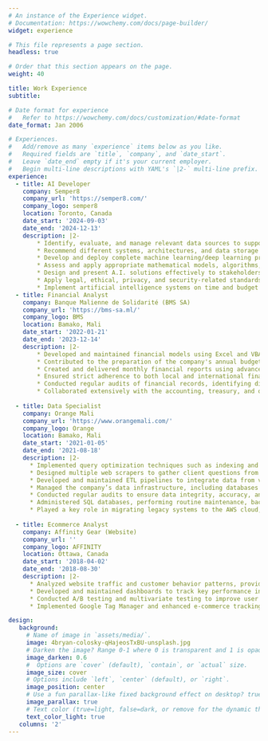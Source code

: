 ```yaml
---
# An instance of the Experience widget.
# Documentation: https://wowchemy.com/docs/page-builder/
widget: experience

# This file represents a page section.
headless: true

# Order that this section appears on the page.
weight: 40

title: Work Experience
subtitle:

# Date format for experience
#   Refer to https://wowchemy.com/docs/customization/#date-format
date_format: Jan 2006

# Experiences.
#   Add/remove as many `experience` items below as you like.
#   Required fields are `title`, `company`, and `date_start`.
#   Leave `date_end` empty if it's your current employer.
#   Begin multi-line descriptions with YAML's `|2-` multi-line prefix.
experience:
  - title: AI Developer
    company: Semper8
    company_url: 'https://semper8.com/'
    company_logo: semper8
    location: Toronto, Canada
    date_start: '2024-09-03'
    date_end: '2024-12-13'
    description: |2-
        * Identify, evaluate, and manage relevant data sources to support data analytics and meet organizational needs.
        * Recommend different systems, architectures, and data storage technologies to support data-driven solutions.
        * Develop and deploy complete machine learning/deep learning production systems for a variety of industry use cases that meet the needs of a specific operational/business process.
        * Assess and apply appropriate mathematical models, algorithms, tools, and frameworks to develop A.I.-enabled, industry-specific solutions.
        * Design and present A.I. solutions effectively to stakeholders through the use of data visualizations.
        * Apply legal, ethical, privacy, and security-related standards and considerations in data science projects in a manner that protects privacy and confidentiality, addresses data bias and transparency, and ensures data integrity.
        * Implement artificial intelligence systems on time and budget using best practices and strategies in design thinking, project management, and lifecycle management.
  - title: Financial Analyst
    company: Banque Malienne de Solidarité (BMS SA)
    company_url: 'https://bms-sa.ml/'
    company_logo: BMS
    location: Bamako, Mali
    date_start: '2022-01-21'
    date_end: '2023-12-14'
    description: |2-
        * Developed and maintained financial models using Excel and VBA, incorporating advanced sensitivity analysis techniques like scenario analysis and Monte Carlo simulations, which enhanced the accuracy of financial projections and played a crucial role in evaluating the impact of macroeconomic changes on the firm’s investment portfolio. 
        * Contributed to the preparation of the company's annual budget by using historical financial data, industry trends, and market research to forecast revenues, expenses, cash flows, profits, and losses.
        * Created and delivered monthly financial reports using advanced Excel macros and pivot tables to senior management and the Board of Directors. 
        * Ensured strict adherence to both local and international financial regulations, including compliance with the West African Monetary Union's prudential requirements and Basel III standards. 
        * Conducted regular audits of financial records, identifying discrepancies that could lead to non-compliance, and supported external audits by coordinating with auditors, providing comprehensive documentation, and facilitating timely responses to inquiries.
        * Collaborated extensively with the accounting, treasury, and operations teams to ensure accurate financial reporting and alignment with corporate goals.
        
  - title: Data Specialist
    company: Orange Mali
    company_url: 'https://www.orangemali.com/'
    company_logo: Orange
    location: Bamako, Mali
    date_start: '2021-01-05'
    date_end: '2021-08-18'
    description: |2-
      * Implemented query optimization techniques such as indexing and partitioning, along with correctly defining data types and layouts. This resulted in a reduction in query execution time and improved system responsiveness. 
      * Designed multiple web scrapers to gather client questions from Orange Mali websites, Twitter, and Facebook pages, forming a valuable dataset for training and optimizing the company’s retrieval-based chatbot. 
      * Developed and maintained ETL pipelines to integrate data from various internal and external sources, enhancing data integration efficiency through automation. 
      * Managed the company’s data infrastructure, including databases and data warehouses. Ensured data was securely stored, easily accessible, and well-organized. 
      * Conducted regular audits to ensure data integrity, accuracy, and consistency across all systems. 
      * Administered SQL databases, performing routine maintenance, backups, and performance tuning. 
      * Played a key role in migrating legacy systems to the AWS cloud, improving system reliability.
    
  - title: Ecommerce Analyst
    company: Affinity Gear (Website)
    company_url: ''
    company_logo: AFFINITY
    location: Ottawa, Canada
    date_start: '2018-04-02'
    date_end: '2018-08-30'
    description: |2-
      * Analyzed website traffic and customer behavior patterns, providing insights to optimize the online shopping experience.
      * Developed and maintained dashboards to track key performance indicators, including conversion rates, average order value, customer lifetime value, and cart abandonment rates.
      * Conducted A/B testing and multivariate testing to improve user experience.
      * Implemented Google Tag Manager and enhanced e-commerce tracking, ensuring proper event tracking and data collection for more comprehensive analysis.

design:
   background:
     # Name of image in `assets/media/`.
     image: 4bryan-colosky-qHajeosTxBU-unsplash.jpg
     # Darken the image? Range 0-1 where 0 is transparent and 1 is opaque.
     image_darken: 0.6
     #  Options are `cover` (default), `contain`, or `actual` size.
     image_size: cover
     # Options include `left`, `center` (default), or `right`.
     image_position: center
     # Use a fun parallax-like fixed background effect on desktop? true/false
     image_parallax: true
     # Text color (true=light, false=dark, or remove for the dynamic theme color).
     text_color_light: true
   columns: '2'
---
```

